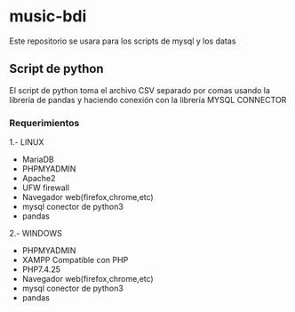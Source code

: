 # music-bdi

Este repositorio se usara para los scripts de mysql y los datas

## Script de python

El script de python toma el archivo CSV separado por comas
usando la librería de pandas y haciendo conexión con la librería
MYSQL CONNECTOR

### Requerimientos

1.- LINUX
	
* MariaDB
* PHPMYADMIN
* Apache2
* UFW firewall
* Navegador web(firefox,chrome,etc)
* mysql conector de python3
* pandas

2.- WINDOWS

* PHPMYADMIN
* XAMPP Compatible con PHP
* PHP7.4.25
* Navegador web(firefox,chrome,etc)
* mysql conector de python3
* pandas